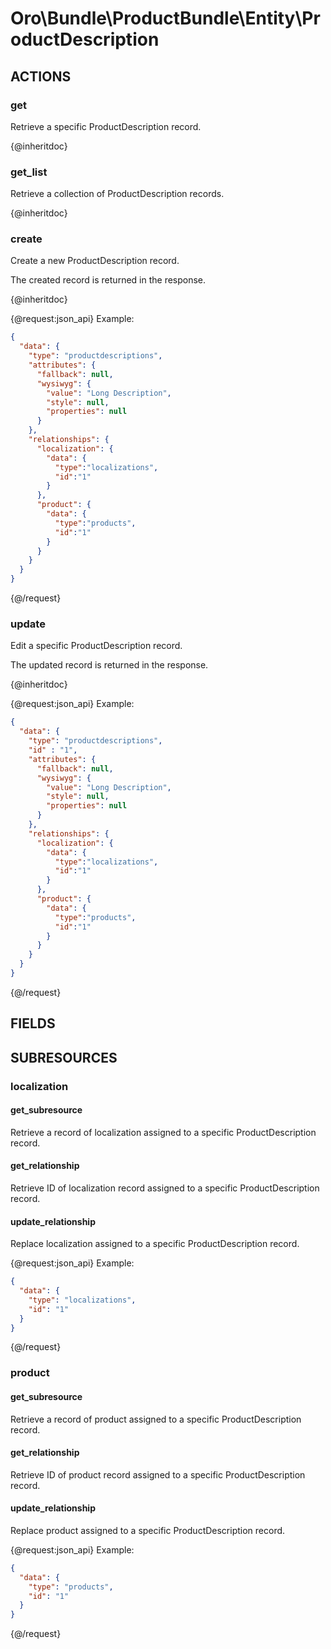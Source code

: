 # Oro\Bundle\ProductBundle\Entity\ProductDescription

## ACTIONS

### get

Retrieve a specific ProductDescription record.

{@inheritdoc}

### get_list

Retrieve a collection of ProductDescription records.

{@inheritdoc}

### create

Create a new ProductDescription record.

The created record is returned in the response.

{@inheritdoc}

{@request:json_api}
Example:

```JSON
{
  "data": {
    "type": "productdescriptions",
    "attributes": {
      "fallback": null,
      "wysiwyg": {
        "value": "Long Description",
        "style": null,
        "properties": null
      }
    },
    "relationships": {
      "localization": {
        "data": {
          "type":"localizations",
          "id":"1"
        }
      },
      "product": {
        "data": {
          "type":"products",
          "id":"1"
        }
      }
    }
  }
}
```
{@/request}

### update

Edit a specific ProductDescription record.

The updated record is returned in the response.

{@inheritdoc}

{@request:json_api}
Example:

```JSON
{
  "data": {
    "type": "productdescriptions",
    "id" : "1",
    "attributes": {
      "fallback": null,
      "wysiwyg": {
        "value": "Long Description",
        "style": null,
        "properties": null
      }
    },
    "relationships": {
      "localization": {
        "data": {
          "type":"localizations",
          "id":"1"
        }
      },
      "product": {
        "data": {
          "type":"products",
          "id":"1"
        }
      }
    }
  }
}
```
{@/request}

## FIELDS

## SUBRESOURCES

### localization

#### get_subresource

Retrieve a record of localization assigned to a specific ProductDescription record.

#### get_relationship

Retrieve ID of localization record assigned to a specific ProductDescription record.

#### update_relationship

Replace localization assigned to a specific ProductDescription record.

{@request:json_api}
Example:

```JSON
{
  "data": {
    "type": "localizations",
    "id": "1"
  }
}
```
{@/request}

### product

#### get_subresource

Retrieve a record of product assigned to a specific ProductDescription record.

#### get_relationship

Retrieve ID of product record assigned to a specific ProductDescription record.

#### update_relationship

Replace product assigned to a specific ProductDescription record.

{@request:json_api}
Example:

```JSON
{
  "data": {
    "type": "products",
    "id": "1"
  }
}
```
{@/request}
